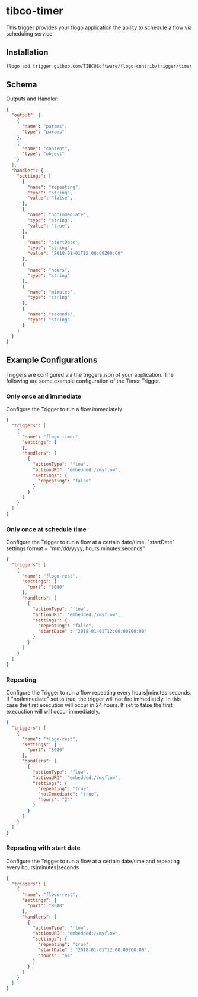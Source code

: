 # tibco-timer
This trigger provides your flogo application the ability to schedule a flow via scheduling service

## Installation

```bash
flogo add trigger github.com/TIBCOSoftware/flogo-contrib/trigger/timer
```

## Schema
Outputs and Handler:

```json
{
  "output": [
    {
      "name": "params",
      "type": "params"
    },
    {
      "name": "content",
      "type": "object"
    }
  ],
  "handler": {
    "settings": [
      {
        "name": "repeating",
        "type": "string",
        "value": "false",
      },
      {
        "name": "notImmediate",
        "type": "string",
        "value": "true",
      },
      {
        "name": "startDate",
        "type": "string",
        "value": "2018-01-01T12:00:00Z00:00"
      },
      {
        "name": "hours",
        "type": "string"
      },
      {
        "name": "minutes",
        "type": "string"
      },
      {
        "name": "seconds",
        "type": "string"
      }
    ]
  }
}
```

## Example Configurations

Triggers are configured via the triggers.json of your application. The following are some example configuration of the Timer Trigger.

### Only once and immediate
Configure the Trigger to run a flow immediately

```json
{
  "triggers": [
    {
      "name": "flogo-timer",
      "settings": {
      },
      "handlers": [
        {
          "actionType": "flow",
          "actionURI": "embedded://myflow",
          "settings": {
            "repeating": "false"
          }
        }
      ]
    }
  ]
}
```

### Only once at schedule time
Configure the Trigger to run a flow at a certain date/time. "startDate" settings format = "mm/dd/yyyy, hours:minutes:seconds"

```json
{
  "triggers": [
    {
      "name": "flogo-rest",
      "settings": {
        "port": "8080"
      },
      "handlers": [
        {
          "actionType": "flow",
          "actionURI": "embedded://myflow",
          "settings": {
            "repeating": "false",
            "startDate" : "2018-01-01T12:00:00Z00:00"
          }
        }
      ]
    }
  ]
}
```

### Repeating
Configure the Trigger to run a flow repeating every hours|minutes|seconds. If "notImmediate" set to true, the trigger will not fire immediately.  In this case the first execution will occur in 24 hours. If set to false the first execuction will will occur immediately.

```json
{
  "triggers": [
    {
      "name": "flogo-rest",
      "settings": {
        "port": "8080"
      },
      "handlers": [
        {
          "actionType": "flow",
          "actionURI": "embedded://myflow",
          "settings": {
            "repeating": "true",
            "notImmediate": "true",
            "hours": "24"
          }
        }
      ]
    }
  ]
}
```

### Repeating with start date
Configure the Trigger to run a flow at a certain date/time and repeating every hours|minutes|seconds

```json
{
  "triggers": [
    {
      "name": "flogo-rest",
      "settings": {
        "port": "8080"
      },
      "handlers": [
        {
          "actionType": "flow",
          "actionURI": "embedded://myflow",
          "settings": {
            "repeating": "true",
            "startDate" : "2018-01-01T12:00:00Z00:00",
            "hours": "64"
          }
        }
      ]
    }
  ]
}
```
